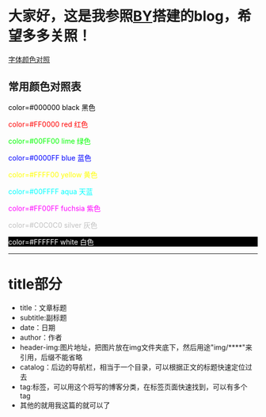 
# 大家好，这是我参照<a href="https://github.com/qiubaiying/qiubaiying.github.io">BY</a>搭建的blog，希望多多关照！

<a href="http://www.w3school.com.cn/html/html_colornames.asp">字体颜色对照</a>

## 常用颜色对照表
<p style="color: black">color=#000000 black 黑色</p>
<p style="color: red">color=#FF0000 red 红色</p>
<p style="color: lime">color=#00FF00 lime 绿色</p>
<p style="color: blue">color=#0000FF blue 蓝色</p>
<p style="color: yellow">color=#FFFF00 yellow 黄色</p>
<p style="color: aqua">color=#00FFFF aqua 天蓝</p>
<p style="color: fuchsia">color=#FF00FF fuchsia 紫色</p>
<p style="color: silver">color=#C0C0C0 silver 灰色</p>
<p style="color: white; background:black " >color=#FFFFFF white 白色</p>

***
# title部分

* title：文章标题
* subtitle:副标题
* date：日期
* author：作者
* header-img:图片地址，把图片放在img文件夹底下，然后用途"img/****"来引用，后缀不能省略
* catalog：后边的导航栏，相当于一个目录，可以根据正文的标题快速定位过去
* tag:标签，可以用这个将写的博客分类，在标签页面快速找到，可以有多个tag
* 其他的就用我这篇的就可以了
